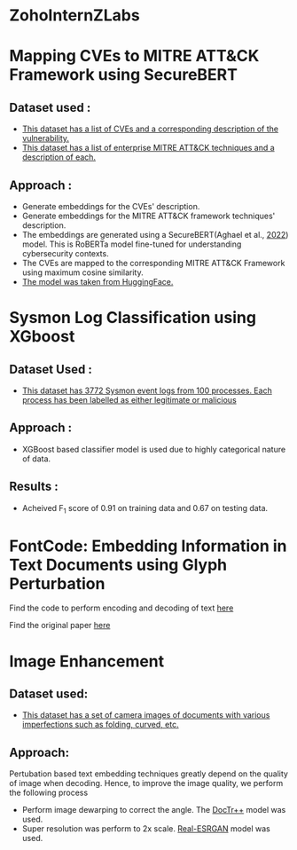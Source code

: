 # ZohoInternZLabs

# Mapping CVEs to MITRE ATT&CK Framework using SecureBERT

## Dataset used : 

- [This dataset has a list of CVEs and a corresponding description of the vulnerability.](https://www.kaggle.com/datasets/andrewkronser/cve-common-vulnerabilities-and-exposures)
- [This dataset has a list of enterprise MITRE ATT&CK techniques and a description of each.](https://attack.mitre.org/docs/enterprise-attack-v13.1/enterprise-attack-v13.1-techniques.xlsx)

## Approach : 

- Generate embeddings for the CVEs' description.
- Generate embeddings for the MITRE ATT&CK framework techniques' description.
- The embeddings are generated using a SecureBERT(Aghael et al., [2022](https://arxiv.org/abs/2204.02685)) model. This is RoBERTa model fine-tuned for understanding cybersecurity contexts.
- The CVEs are mapped to the corresponding MITRE ATT&CK Framework using maximum cosine similarity.
- [The model was taken from HuggingFace.](https://huggingface.co/ehsanaghaei/SecureBERT)

# Sysmon Log Classification using XGboost

## Dataset Used :

- [This dataset has 3772 Sysmon event logs from 100 processes. Each process has been labelled as either legitimate or malicious](https://github.com/dtrizna/SysmonRNN/tree/master/data)

## Approach : 

- XGBoost based classifier model is used due to highly categorical nature of data.

## Results :

- Acheived F<sub>1</sub> score of 0.91 on training data and 0.67 on testing data.

# FontCode: Embedding Information in Text Documents using Glyph Perturbation

Find the code to perform encoding and decoding of text [here](https://github.com/Niveath/ZohoInternZLabs/blob/main/FontCode.ipynb)

Find the original paper [here](https://arxiv.org/pdf/1707.09418.pdf)

# Image Enhancement

## Dataset used:

- [This dataset has a set of camera images of documents with various imperfections such as folding, curved, etc.](https://sg-vilab.github.io/event/warpdoc/)

## Approach:

Pertubation based text embedding techniques greatly depend on the quality of image when decoding. Hence, to improve the image quality, we perform the following process

- Perform image dewarping to correct the angle. The [DocTr++](https://arxiv.org/pdf/2304.08796.pdf) model was used.
- Super resolution was perform to 2x scale. [Real-ESRGAN](https://huggingface.co/ai-forever/Real-ESRGAN) model was used. 
